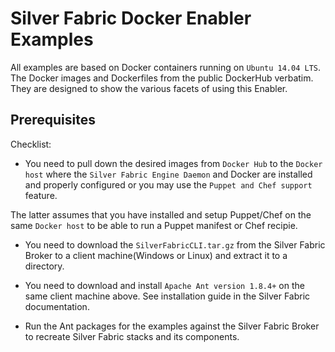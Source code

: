 Silver Fabric Docker Enabler Examples
======================================
All examples are based on Docker containers running on `Ubuntu 14.04 LTS`.
The Docker images and Dockerfiles from the public DockerHub verbatim. They are designed to show the various facets of using this Enabler.

Prerequisites
-------------
Checklist:

- You need to pull down the desired images from `Docker Hub` to the `Docker host` where the `Silver Fabric Engine Daemon` and Docker are installed and properly configured or you may use the `Puppet and Chef support` feature. 

The latter assumes that you have installed and setup Puppet/Chef on the same `Docker host` to be able to run a Puppet manifest or Chef recipie.

- You need to download the `SilverFabricCLI.tar.gz` from the Silver Fabric Broker to a client machine(Windows or Linux) and extract it to a directory.

- You need to download and install  `Apache Ant version 1.8.4+` on the same client machine above.
  See installation guide in the Silver Fabric documentation.

- Run the Ant packages for the examples against the Silver Fabric Broker  to recreate Silver Fabric stacks and its components.
